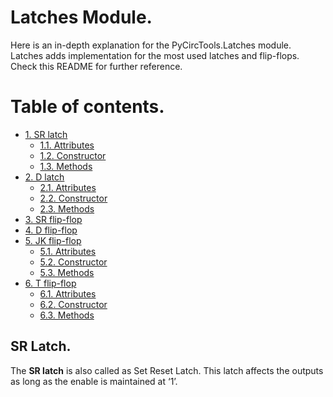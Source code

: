 # Latches Module.

Here is an in-depth explanation for the PyCircTools.Latches module. Latches adds implementation for the most used latches and flip-flops.
Check this README for further reference.

# Table of contents.

- [1. SR latch](#sr-latch)
    + [1.1. Attributes](#sr-attributes)
    + [1.2. Constructor](#sr-constructor)
    + [1.3. Methods](#sr-methods)
- [2. D latch](#d-latch)
    + [2.1. Attributes](#d-attributes)
    + [2.2. Constructor](#d-constructor)
    + [2.3. Methods](#d-methods)
- [3. SR flip-flop](#sr-flipflop)
- [4. D flip-flop](#d-flipflop)
- [5. JK flip-flop](#jk-flipflop)
    + [5.1. Attributes](#jk-attributes)
    + [5.2. Constructor](#jk-constructor)
    + [5.3. Methods](#jk-methods)
- [6. T flip-flop](#t-flipflop)
    + [6.1. Attributes](#t-attributes)
    + [6.2. Constructor](#t-constructor)
    + [6.3. Methods](#t-methods)

<a name="sr-latch"></a>
## SR Latch.

The **SR latch** is also called as Set Reset Latch. This latch affects the outputs as long as the enable is maintained at ‘1’.

<a name=""></a>



<a name=""></a>



<a name=""></a>



<a name=""></a>



<a name=""></a>



<a name=""></a>



<a name=""></a>



<a name=""></a>
